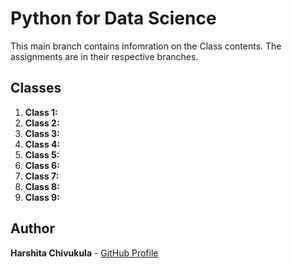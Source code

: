 # Python for Data Science 

This main branch contains infomration on the Class contents. The assignments are in their respective branches. 

## Classes

1. **Class 1:** 
2. **Class 2:** 
3. **Class 3:** 
4. **Class 4:** 
5. **Class 5:** 
6. **Class 6:** 
7. **Class 7:** 
8. **Class 8:** 
9. **Class 9:** 

## Author

**Harshita Chivukula** - [GitHub Profile](https://github.com/yourusername)
